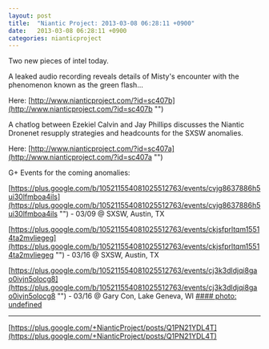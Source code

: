 ```yaml
---
layout: post
title:  "Niantic Project: 2013-03-08 06:28:11 +0900"
date:   2013-03-08 06:28:11 +0900
categories: nianticproject
---
```

Two new pieces of intel today.

A leaked audio recording reveals details of Misty's encounter with the phenomenon known as the green flash...

Here: [http://www.nianticproject.com/?id=sc407b](http://www.nianticproject.com/?id=sc407b "")

A chatlog between Ezekiel Calvin and Jay Phillips discusses the Niantic Dronenet resupply strategies and headcounts for the SXSW anomalies.

Here: [http://www.nianticproject.com/?id=sc407a](http://www.nianticproject.com/?id=sc407a "")

G+ Events for the coming anomalies:

[https://plus.google.com/b/105211554081025512763/events/cvjg8637886h5ui30lfmboa4ils](https://plus.google.com/b/105211554081025512763/events/cvjg8637886h5ui30lfmboa4ils "") - 03/09 @ SXSW, Austin, TX

[https://plus.google.com/b/105211554081025512763/events/ckjsfprltqm15514ta2mvliegeg](https://plus.google.com/b/105211554081025512763/events/ckjsfprltqm15514ta2mvliegeg "") - 03/16 @ SXSW, Austin, TX

[https://plus.google.com/b/105211554081025512763/events/cj3k3dldjqi8gao0ivjn5olocg8](https://plus.google.com/b/105211554081025512763/events/cj3k3dldjqi8gao0ivjn5olocg8 "") - 03/16 @ Gary Con, Lake Geneva, WI
[#### photo: undefined](https://lh3.googleusercontent.com/-2eJrRtswdIE/UTkFgeHs6tI/AAAAAAAAc2Q/wz7VNxETKSQ/w1200-h829/greenflash.jpg "")
- - -
[https://plus.google.com/+NianticProject/posts/Q1PN21YDL4T](https://plus.google.com/+NianticProject/posts/Q1PN21YDL4T)
